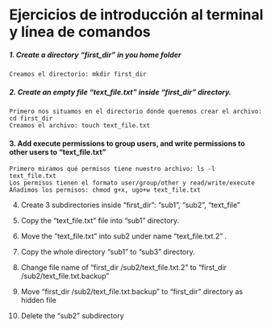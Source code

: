 # Ejercicios de introducción al terminal y línea de comandos

##### 1. Create a directory “first_dir” in you home folder
    Creamos el directorio: mkdir first_dir
    
##### 2. Create an empty file “text_file.txt” inside “first_dir” directory. 

    Primero nos situamos en el directorio donde queremos crear el archivo: cd first_dir
    Creamos el archivo: touch text_file.txt


#### 3. Add execute permissions to group users, and write permissions to other users to “text_file.txt”

    Primero miramos qué permisos tiene nuestro archivo: ls -l text_file.txt
    Los permisos tienen el formato user/group/other y read/write/execute
    Añadimos los permisos: chmod g+x, ugo+w text_file.txt


4. Create 3 subdirectories inside “first_dir”: “sub1”, “sub2”, “text_file” 

5. Copy the “text_file.txt” file into “sub1” directory.

6. Move the “text_file.txt” into sub2 under name “text_file.txt.2” . 

7. Copy the whole directory “sub1” to “sub3” directory. 

8. Change file name of “first_dir /sub2/text_file.txt.2” to “first_dir /sub2/text_file.txt.backup”

9. Move “first_dir /sub2/text_file.txt.backup” to “first_dir” directory as hidden file

10. Delete the “sub2” subdirectory

